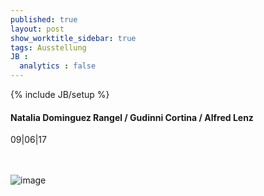```yaml
---
published: true
layout: post
show_worktitle_sidebar: true
tags: Ausstellung
JB :
  analytics : false
---
```


{% include JB/setup %}




<p>
<h4>Natalia Dominguez Rangel / Gudinni Cortina / Alfred Lenz</h4>
09|06|17

<br /><br />
<img src="{{ site.url }}/images/busch-koenigshofer.jpg" alt="image">

</p>
